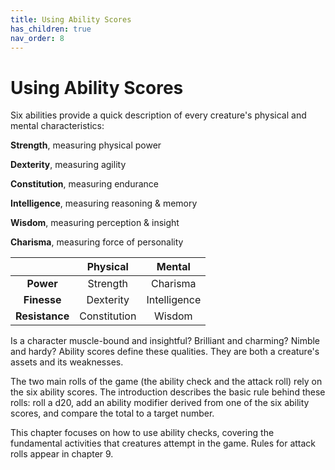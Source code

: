 ```yaml
---
title: Using Ability Scores
has_children: true
nav_order: 8
---
```


# Using Ability Scores
Six abilities provide a quick description of every creature's physical and mental characteristics:

**Strength**, measuring physical power

**Dexterity**, measuring agility

**Constitution**, measuring endurance

**Intelligence**, measuring reasoning & memory

**Wisdom**, measuring perception & insight

**Charisma**, measuring force of personality

|   | Physical | Mental |
|:-:|:--------:|:------:|
| **Power** | Strength | Charisma |
| **Finesse** | Dexterity | Intelligence |
| **Resistance** | Constitution | Wisdom |

Is a character muscle-bound and insightful? Brilliant and charming? Nimble and hardy? Ability scores define these qualities. They are both a creature's assets and its weaknesses.

The two main rolls of the game (the ability check and the attack roll) rely on the six ability scores. The introduction describes the basic rule behind these rolls: roll a d20, add an ability modifier derived from one of the six ability scores, and compare the total to a target number.

This chapter focuses on how to use ability checks, covering the fundamental activities that creatures attempt in the game. Rules for attack rolls appear in chapter 9.
